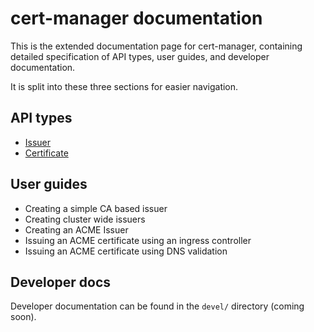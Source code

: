 # cert-manager documentation

This is the extended documentation page for cert-manager, containing detailed
specification of API types, user guides, and developer documentation.

It is split into these three sections for easier navigation.

## API types

* [Issuer](api-types/issuer/)
* [Certificate](api-types/certificate/)

## User guides

* Creating a simple CA based issuer
* Creating cluster wide issuers
* Creating an ACME Issuer
* Issuing an ACME certificate using an ingress controller
* Issuing an ACME certificate using DNS validation

## Developer docs

Developer documentation can be found in the `devel/` directory (coming soon).
